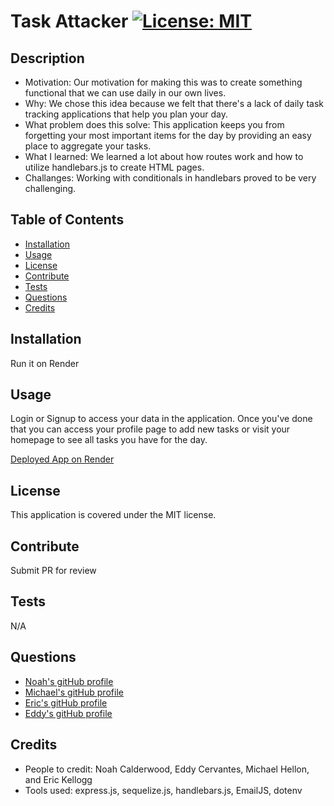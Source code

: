 # Task Attacker                                                                                                                      [![License: MIT](https://img.shields.io/badge/License-MIT-yellow.svg)](https://opensource.org/licenses/MIT)
    
## Description
- Motivation: Our motivation for making this was to create something functional that we can use daily in our own lives.
- Why: We chose this idea because we felt that there's a lack of daily task tracking applications that help you plan your day.
- What problem does this solve: This application keeps you from forgetting your most important items for the day by providing an easy place to aggregate your tasks.
- What I learned: We learned a lot about how routes work and how to utilize handlebars.js to create HTML pages.
- Challanges: Working with conditionals in handlebars proved to be very challenging.

## Table of Contents
- [Installation](#Installation)
- [Usage](#Usage) 
- [License](#License) 
- [Contribute](#Contribute) 
- [Tests](#Tests) 
- [Questions](#Questions) 
- [Credits](#Credits) 

## Installation
Run it on Render

## Usage
Login or Signup to access your data in the application.  Once you've done that you can access your profile page to add new tasks or visit your homepage to see all tasks you have for the day.

[Deployed App on Render](https://taskattacker.onrender.com/login)

## License
This application is covered under the MIT license.

## Contribute
Submit PR for review

## Tests
N/A

## Questions
- [Noah's gitHub profile](https://github.com/NoahCalderwood)
- [Michael's gitHub profile](https://github.com/Michael-Hellon)
- [Eric's gitHub profile](https://github.com/ekellogg90)
- [Eddy's gitHub profile](https://github.com/EXCervantes)

## Credits
- People to credit: Noah Calderwood, Eddy Cervantes, Michael Hellon, and Eric Kellogg
- Tools used: express.js, sequelize.js, handlebars.js, EmailJS, dotenv

